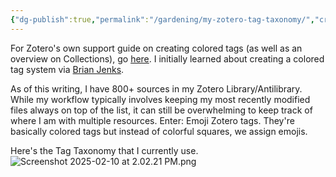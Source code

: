 ```yaml
---
{"dg-publish":true,"permalink":"/gardening/my-zotero-tag-taxonomy/","created":"2025-02-10T13:19:28.000+08:00","updated":"2025-02-12T08:37:18.000+08:00"}
---
```


For Zotero's own support guide on creating colored tags (as well as an overview on Collections), go [here](https://www.zotero.org/support/collections_and_tags). I initially learned about creating a colored tag system via [Brian Jenks](https://notes.bryanjenks.dev/Z/Tag+Taxonomy).

As of this writing, I have 800+ sources in my Zotero Library/Antilibrary. While my workflow typically involves keeping my most recently modified files always on top of the list, it can still be overwhelming to keep track of where I am with multiple resources. Enter: Emoji Zotero tags. They're basically colored tags but instead of colorful squares, we assign emojis.

Here's the Tag Taxonomy that I currently use. 
![Screenshot 2025-02-10 at 2.02.21 PM.png](/img/user/Extras/Screenshot%202025-02-10%20at%202.02.21%20PM.png)
